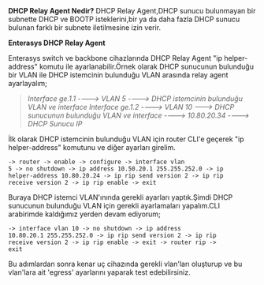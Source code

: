 <html><body><strong>DHCP Relay Agent Nedir?</strong>
DHCP Relay Agent,DHCP sunucu bulunmayan bir subnette DHCP ve BOOTP isteklerini,bir ya da daha fazla DHCP sunucu bulunan farklı bir subnete iletilmesine izin verir.

<strong>Enterasys DHCP Relay Agent</strong>

Enterasys switch ve backbone cihazlarında DHCP Relay Agent "ip helper-address" komutu ile ayarlanabilir.Örnek olarak DHCP sunucunun bulunduğu bir VLAN ile DHCP istemcinin bulunduğu VLAN arasında relay agent ayarlayalım;



<blockquote><em>Interface ge.1.1 ----&gt; VLAN 5 ----&gt; DHCP istemcinin bulunduğu VLAN ve interface
Interface ge.1.2 ----&gt; VLAN 10 ---&gt; DHCP sunucunun bulunduğu VLAN ve interface ----&gt; 10.80.20.34 ----&gt; DHCP Sunucu IP</em> </blockquote>



İlk olarak DHCP istemcinin bulunduğu VLAN için router CLI'e geçerek "ip helper-address" komutunu ve diğer ayarları girelim.

<code>-&gt; router
-&gt; enable
-&gt; configure
-&gt; interface vlan 5 
-&gt; no shutdown
-&gt; ip address 10.50.20.1 255.255.252.0
-&gt; ip helper-address 10.80.20.24
-&gt; ip rip send version 2
-&gt; ip rip receive version 2
-&gt; ip rip enable
-&gt; exit</code>

Buraya DHCP istemci VLAN'ınında gerekli ayarları yaptık.Şimdi DHCP sunucunun bulunduğu VLAN için gerekli ayarlamaları yapalım.CLI arabirimde kaldığımız yerden devam ediyorum;

<code>-&gt; interface vlan 10
-&gt; no shutdown 
-&gt; ip address 10.80.20.1 255.255.252.0
-&gt; ip rip send version 2
-&gt; ip rip receive version 2
-&gt; ip rip enable
-&gt; exit
-&gt; router rip
-&gt; exit</code>

Bu adımlardan sonra kenar uç cihazında gerekli vlan'ları oluşturup ve bu vlan'lara ait 'egress' ayarlarını yaparak test edebilirsiniz. </body></html>